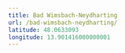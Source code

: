 ```yaml
---
title: Bad Wimsbach-Neydharting
url: /bad-wimsbach-neydharting/
latitude: 48.0633093
longitude: 13.901416000000001
---
```

